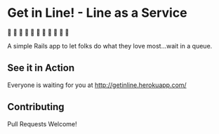 # Get in Line! - Line as a Service #

:station: :walking: :walking: :walking: :cow2: :walking: :ox: :walking: :walking: :walking: :turtle:

A simple Rails app to let folks do what they love most...wait in a queue.

## See it in Action ##

Everyone is waiting for you at http://getinline.herokuapp.com/

## Contributing ##

Pull Requests Welcome!
